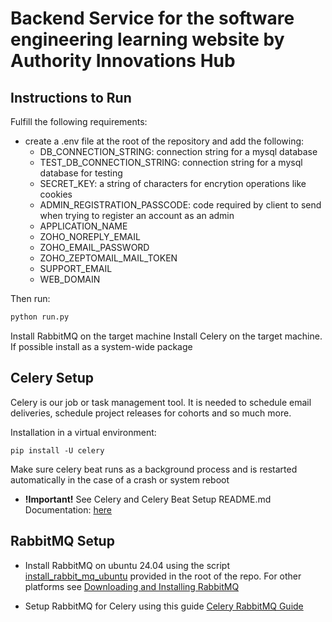 # Backend Service for the software engineering learning website by Authority Innovations Hub

## Instructions to Run

Fulfill the following requirements:

* create a .env file at the root of the repository and add the following:
  * DB_CONNECTION_STRING: connection string for a mysql database
  * TEST_DB_CONNECTION_STRING: connection string for a mysql database for testing
  * SECRET_KEY: a string of characters for encrytion operations like cookies
  * ADMIN_REGISTRATION_PASSCODE: code required by client to send when trying to register an account as an admin
  * APPLICATION_NAME
  * ZOHO_NOREPLY_EMAIL
  * ZOHO_EMAIL_PASSWORD
  * ZOHO_ZEPTOMAIL_MAIL_TOKEN
  * SUPPORT_EMAIL
  * WEB_DOMAIN

Then run:

```python
python run.py
```

Install RabbitMQ on the target machine
Install Celery on the target machine. If possible install as a system-wide package

## Celery Setup

Celery is our job or task management tool. It is needed to schedule email deliveries, schedule project releases for cohorts and so much more.

Installation in a virtual environment:

```shell
pip install -U celery
```

Make sure celery beat runs as a background process and is restarted automatically in the case of a crash or system reboot

* **!Important!** See Celery and Celery Beat Setup README.md Documentation: [here](/jobs/README.md)

## RabbitMQ Setup

* Install RabbitMQ on ubuntu 24.04 using the script [install_rabbit_mq_ubuntu](/install_rabbit_mq_ubuntu.sh) provided in the root of the repo. For other platforms see [Downloading and Installing RabbitMQ](https://www.rabbitmq.com/download.html)

* Setup RabbitMQ for Celery using this guide [Celery RabbitMQ Guide](https://docs.celeryq.dev/en/main/getting-started/backends-and-brokers/rabbitmq.html)

